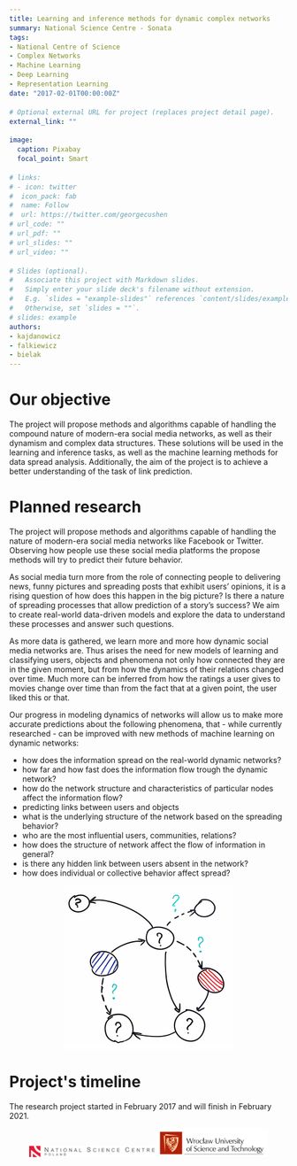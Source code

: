 ```yaml
---
title: Learning and inference methods for dynamic complex networks 
summary: National Science Centre - Sonata  
tags:
- National Centre of Science
- Complex Networks
- Machine Learning
- Deep Learning
- Representation Learning
date: "2017-02-01T00:00:00Z"

# Optional external URL for project (replaces project detail page).
external_link: ""

image:
  caption: Pixabay
  focal_point: Smart

# links:
# - icon: twitter
#  icon_pack: fab
#  name: Follow
#  url: https://twitter.com/georgecushen
# url_code: ""
# url_pdf: ""
# url_slides: ""
# url_video: ""

# Slides (optional).
#   Associate this project with Markdown slides.
#   Simply enter your slide deck's filename without extension.
#   E.g. `slides = "example-slides"` references `content/slides/example-slides.md`.
#   Otherwise, set `slides = ""`.
# slides: example
authors: 
- kajdanowicz
- falkiewicz
- bielak
---
```


# Our objective  

The project will propose methods and algorithms capable of handling the compound nature of modern-era social media networks, as well as their dynamism and complex data structures. These solutions will be used in the learning and inference tasks, as well as the machine learning methods for data spread analysis. Additionally, the aim of the project is to achieve a better understanding of the task of link prediction.

# Planned research  
The project will propose methods and algorithms capable of handling the nature of modern-era social media networks like Facebook or Twitter. Observing how people use these social media platforms the propose
methods will try to predict their future behavior. 

As social media turn more from the role of connecting people to delivering news, funny pictures and spreading posts that exhibit users’ opinions, it is a rising question of how does this happen in the big picture? Is there a nature of spreading processes that allow prediction of a story’s success? We aim to create real-world data-driven models and explore the data to understand these processes and answer such questions.

As more data is gathered, we learn more and more how dynamic social media networks are. Thus arises the need for new models of learning and classifying users, objects and phenomena not only how connected they are in the given moment, but from how the dynamics of their relations changed over time. Much more can be inferred from how the ratings a user gives to movies change over time than from the fact that at a given point, the user liked this or that. 

Our progress in modeling dynamics of networks will allow us to make more accurate predictions about the following phenomena, that - while currently researched - can be improved with new methods of machine learning on dynamic networks:
- how does the information spread on the real-world dynamic networks?
- how far and how fast does the information flow trough the dynamic network?
- how do the network structure and characteristics of particular nodes affect the information flow?
- predicting links between users and objects
- what is the underlying structure of the network based on the spreading behavior?
- who are the most influential users, communities, relations?
- how does the structure of network affect the flow of information in general?
- is there any hidden link between users absent in the network?
- how does individual or collective behavior affect spread?

<p align="center">
  <img src="network.png">
</p>

# Project's timeline
The research project started in February 2017 and will finish in February 2021.

<p align="center">
  <img src="ncn_logo.png" width="45%">
  <img src="wust_logo.png" width="40%">
</p>
